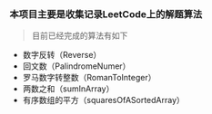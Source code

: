 ### 本项目主要是收集记录LeetCode上的解题算法
> 目前已经完成的算法有如下
+ 数字反转（Reverse）
+ 回文数（PalindromeNumer）
+ 罗马数字转整数（RomanToInteger）
+ 两数之和（sumInArray）
+ 有序数组的平方（squaresOfASortedArray）